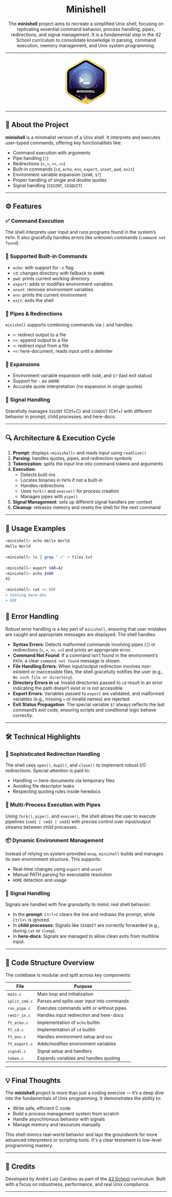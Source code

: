<h1 align=center>
	<b>Minishell</b>
</h1>

<p align=center>
	The <b>minishell</b> project aims to recreate a simplified Unix shell, focusing on replicating essential command behavior, process handling, pipes, redirections, and signal management. It is a fundamental step in the 42 School curriculum to consolidate knowledge in parsing, command execution, memory management, and Unix system programming.
</p>

---

<div align="center">
    <img src="https://github.com/AndreLuiz-Cardoso/42_badges_utils/blob/main/minishellm.png?raw=true"/>
</div>

---

## 🧠 About the Project

**minishell** is a minimalist version of a Unix shell. It interprets and executes user-typed commands, offering key functionalities like:

- Command execution with arguments
- Pipe handling (`|`)
- Redirections (`<`, `>`, `>>`, `<<`)
- Built-in commands (`cd`, `echo`, `env`, `export`, `unset`, `pwd`, `exit`)
- Environment variable expansion (`$VAR`, `$?`)
- Proper handling of single and double quotes
- Signal handling (`SIGINT`, `SIGQUIT`)

---

## ⚙️ Features

### ✅ Command Execution

The shell interprets user input and runs programs found in the system’s `PATH`. It also gracefully handles errors like unknown commands (`command not found`).

### 🔁 Supported Built-in Commands

- `echo`: with support for `-n` flag
- `cd`: changes directory with fallback to `$HOME`
- `pwd`: prints current working directory
- `export`: adds or modifies environment variables
- `unset`: removes environment variables
- `env`: prints the current environment
- `exit`: exits the shell

### 🧵 Pipes & Redirections

`minishell` supports combining commands via `|` and handles:

- `>`: redirect output to a file
- `>>`: append output to a file
- `<`: redirect input from a file
- `<<`: here-document, reads input until a delimiter

### 💬 Expansions

- Environment variable expansion with `$VAR`, and `$?` (last exit status)
- Support for `~` as `$HOME`
- Accurate quote interpretation (no expansion in single quotes)

### 📛 Signal Handling

Gracefully manages `SIGINT` (Ctrl+C) and `SIGQUIT` (Ctrl+\) with different behavior in prompt, child processes, and here-docs.

---

## 🔍 Architecture & Execution Cycle

1. **Prompt**: displays `<minishell>` and reads input using `readline()`
2. **Parsing**: handles quotes, pipes, and redirection symbols
3. **Tokenization**: splits the input line into command tokens and arguments
4. **Execution**:
   - Detects built-ins
   - Locates binaries in `PATH` if not a built-in
   - Handles redirections
   - Uses `fork()` and `execve()` for process creation
   - Manages pipes with `pipe()`
5. **Signal Management**: sets up different signal handlers per context
6. **Cleanup**: releases memory and resets the shell for the next command

---

## 🧪 Usage Examples

```bash
<minishell> echo Hello World
Hello World

<minishell> ls | grep ".c" > files.txt

<minishell> export VAR=42
<minishell> echo $VAR
42

<minishell> cat << EOF
> testing here-doc
> EOF
```
## 🚫 Error Handling

Robust error handling is a key part of `minishell`, ensuring that user mistakes are caught and appropriate messages are displayed. The shell handles:

- **Syntax Errors**: Detects malformed commands involving pipes (`|`) or redirections (`<`, `>`, `>>`, `<<`) and prints an appropriate error.
- **Command Not Found**: If a command isn't found in the environment’s `PATH`, a clear `command not found` message is shown.
- **File Handling Errors**: When input/output redirection involves non-existent or inaccessible files, the shell gracefully notifies the user (e.g., `No such file or directory`).
- **Directory Errors in `cd`**: Invalid directories passed to `cd` result in an error indicating the path doesn’t exist or is not accessible.
- **Export Errors**: Variables passed to `export` are validated, and malformed variables (e.g., missing `=` or invalid names) are rejected.
- **Exit Status Propagation**: The special variable `$?` always reflects the last command’s exit code, ensuring scripts and conditional logic behave correctly.

---

## 🛠️ Technical Highlights

### 🔐 Sophisticated Redirection Handling

The shell uses `open()`, `dup2()`, and `close()` to implement robust I/O redirections. Special attention is paid to:

- Handling `<<` here-documents via temporary files
- Avoiding file descriptor leaks
- Respecting quoting rules inside heredocs

### 🧵 Multi-Process Execution with Pipes

Using `fork()`, `pipe()`, and `execve()`, the shell allows the user to execute pipelines (`cmd1 | cmd2 | cmd3`) with precise control over input/output streams between child processes.

### 📦 Dynamic Environment Management

Instead of relying on system-provided `envp`, `minishell` builds and manages its own environment structure. This supports:

- Real-time changes using `export` and `unset`
- Manual PATH parsing for executable resolution
- `HOME` detection and usage

### 🚨 Signal Handling

Signals are handled with fine granularity to mimic real shell behavior:

- In the **prompt**: `Ctrl+C` clears the line and redraws the prompt, while `Ctrl+\` is ignored.
- In **child processes**: Signals like `SIGQUIT` are correctly forwarded (e.g., during `cat` or `sleep`).
- In **here-docs**: Signals are managed to allow clean exits from multiline input.

---

## 🧬 Code Structure Overview

The codebase is modular and split across key components:

| File           | Purpose                                      |
|----------------|----------------------------------------------|
| `main.c`       | Main loop and initialization                 |
| `split_cmd.c`  | Parses and splits user input into commands   |
| `run_pipe.c`   | Executes commands with or without pipes      |
| `redir_in.c`   | Handles input redirection and here-docs      |
| `ft_echo.c`    | Implementation of `echo` builtin             |
| `ft_cd.c`      | Implementation of `cd` builtin               |
| `ft_env.c`     | Handles environment setup and `env`          |
| `ft_export.c`  | Adds/modifies environment variables          |
| `signal.c`     | Signal setup and handlers                    |
| `token.c`      | Expands variables and handles quoting        |

---

## 💡 Final Thoughts

The **minishell** project is more than just a coding exercise — it’s a deep dive into the fundamentals of Unix programming. It demonstrates the ability to:

- Write safe, efficient C code
- Build a process management system from scratch
- Handle asynchronous behavior with signals
- Manage memory and resources manually

This shell mimics real-world behavior and lays the groundwork for more advanced interpreters or scripting tools. It's a clear testament to low-level programming mastery.

---

## 🧠 Credits

Developed by André Luiz Cardoso as part of the [42 School](https://42.fr/) curriculum. Built with a focus on robustness, performance, and real Unix compliance.

---


